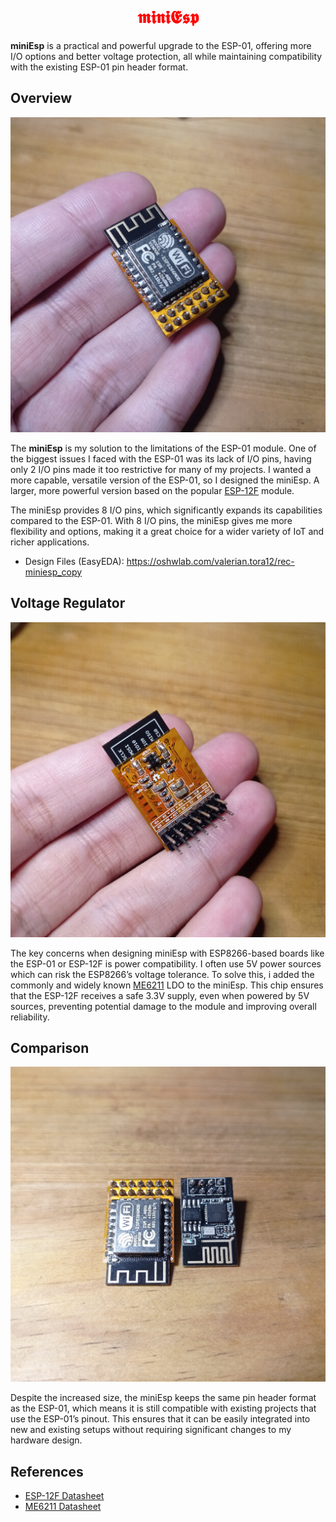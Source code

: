 <h1 align="center" style="color: #FF0000;">𝖒𝖎𝖓𝖎𝕰𝖘𝖕</h1>

**miniEsp** is a practical and powerful upgrade to the ESP-01, offering more I/O options and better voltage protection, all while maintaining compatibility with the existing ESP-01 pin header format.

## Overview

![miniEsp2.jpg](documentation/miniEsp2.jpg)

The **miniEsp** is my solution to the limitations of the ESP-01 module. One of the biggest issues I faced with the ESP-01 was its lack of I/O pins, having only 2 I/O pins made it too restrictive for many of my projects. I wanted a more capable, versatile version of the ESP-01, so I designed the miniEsp. A larger, more powerful version based on the popular [ESP-12F](https://docs.ai-thinker.com/_media/esp8266/docs/esp-12f_product_specification_en.pdf) module.

The miniEsp provides 8 I/O pins, which significantly expands its capabilities compared to the ESP-01. With 8 I/O pins, the miniEsp gives me more flexibility and options, making it a great choice for a wider variety of IoT and richer applications.

- Design Files (EasyEDA): https://oshwlab.com/valerian.tora12/rec-miniesp_copy

## Voltage Regulator

![miniEsp2.jpg](documentation/miniEsp1.jpg)

The key concerns when designing miniEsp with ESP8266-based boards like the ESP-01 or ESP-12F is power compatibility. I often use 5V power sources which can risk the ESP8266’s voltage tolerance. To solve this, i added the commonly and widely known [ME6211](https://www.lcsc.com/datasheet/lcsc_datasheet_2410121248_MICRONE-Nanjing-Micro-One-Elec-ME6211C30M5G_C94042.pdf) LDO to the miniEsp. This chip ensures that the ESP-12F receives a safe 3.3V supply, even when powered by 5V sources, preventing potential damage to the module and improving overall reliability.

## Comparison

![miniEsp2.jpg](documentation/miniEsp3.jpg)

Despite the increased size, the miniEsp keeps the same pin header format as the ESP-01, which means it is still compatible with existing projects that use the ESP-01’s pinout. This ensures that it can be easily integrated into new and existing setups without requiring significant changes to my hardware design.

## References
- [ESP-12F Datasheet](https://docs.ai-thinker.com/_media/esp8266/docs/esp-12f_product_specification_en.pdf)
- [ME6211 Datasheet](https://www.lcsc.com/datasheet/lcsc_datasheet_2410121248_MICRONE-Nanjing-Micro-One-Elec-ME6211C30M5G_C94042.pdf)
